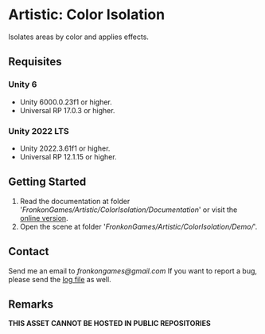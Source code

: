 # Artistic: Color Isolation

Isolates areas by color and applies effects.

## Requisites

### Unity 6

* Unity 6000.0.23f1 or higher.
* Universal RP 17.0.3 or higher. 

### Unity 2022 LTS

* Unity 2022.3.61f1 or higher.
* Universal RP 12.1.15 or higher. 

## Getting Started

1. Read the documentation at folder '_FronkonGames/Artistic/ColorIsolation/Documentation_' or visit the [online version](https://fronkongames.github.io/store/artistic.html).
2. Open the scene at folder '_FronkonGames/Artistic/ColorIsolation/Demo/_'.

## Contact

Send me an email to _fronkongames@gmail.com_ If you want to report a bug, please send the [log file](https://docs.unity3d.com/Manual/LogFiles.html) as well.

## Remarks

**THIS ASSET CANNOT BE HOSTED IN PUBLIC REPOSITORIES**
